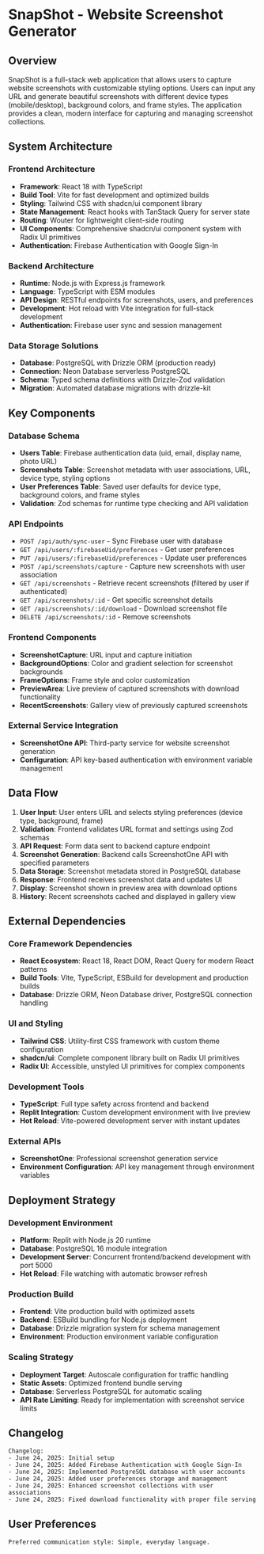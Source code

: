 # SnapShot - Website Screenshot Generator

## Overview

SnapShot is a full-stack web application that allows users to capture website screenshots with customizable styling options. Users can input any URL and generate beautiful screenshots with different device types (mobile/desktop), background colors, and frame styles. The application provides a clean, modern interface for capturing and managing screenshot collections.

## System Architecture

### Frontend Architecture
- **Framework**: React 18 with TypeScript
- **Build Tool**: Vite for fast development and optimized builds
- **Styling**: Tailwind CSS with shadcn/ui component library
- **State Management**: React hooks with TanStack Query for server state
- **Routing**: Wouter for lightweight client-side routing
- **UI Components**: Comprehensive shadcn/ui component system with Radix UI primitives
- **Authentication**: Firebase Authentication with Google Sign-In

### Backend Architecture
- **Runtime**: Node.js with Express.js framework
- **Language**: TypeScript with ESM modules
- **API Design**: RESTful endpoints for screenshots, users, and preferences
- **Development**: Hot reload with Vite integration for full-stack development
- **Authentication**: Firebase user sync and session management

### Data Storage Solutions
- **Database**: PostgreSQL with Drizzle ORM (production ready)
- **Connection**: Neon Database serverless PostgreSQL
- **Schema**: Typed schema definitions with Drizzle-Zod validation
- **Migration**: Automated database migrations with drizzle-kit

## Key Components

### Database Schema
- **Users Table**: Firebase authentication data (uid, email, display name, photo URL)
- **Screenshots Table**: Screenshot metadata with user associations, URL, device type, styling options
- **User Preferences Table**: Saved user defaults for device type, background colors, and frame styles
- **Validation**: Zod schemas for runtime type checking and API validation

### API Endpoints
- `POST /api/auth/sync-user` - Sync Firebase user with database
- `GET /api/users/:firebaseUid/preferences` - Get user preferences
- `PUT /api/users/:firebaseUid/preferences` - Update user preferences
- `POST /api/screenshots/capture` - Capture new screenshots with user association
- `GET /api/screenshots` - Retrieve recent screenshots (filtered by user if authenticated)
- `GET /api/screenshots/:id` - Get specific screenshot details
- `GET /api/screenshots/:id/download` - Download screenshot file
- `DELETE /api/screenshots/:id` - Remove screenshots

### Frontend Components
- **ScreenshotCapture**: URL input and capture initiation
- **BackgroundOptions**: Color and gradient selection for screenshot backgrounds
- **FrameOptions**: Frame style and color customization
- **PreviewArea**: Live preview of captured screenshots with download functionality
- **RecentScreenshots**: Gallery view of previously captured screenshots

### External Service Integration
- **ScreenshotOne API**: Third-party service for website screenshot generation
- **Configuration**: API key-based authentication with environment variable management

## Data Flow

1. **User Input**: User enters URL and selects styling preferences (device type, background, frame)
2. **Validation**: Frontend validates URL format and settings using Zod schemas
3. **API Request**: Form data sent to backend capture endpoint
4. **Screenshot Generation**: Backend calls ScreenshotOne API with specified parameters
5. **Data Storage**: Screenshot metadata stored in PostgreSQL database
6. **Response**: Frontend receives screenshot data and updates UI
7. **Display**: Screenshot shown in preview area with download options
8. **History**: Recent screenshots cached and displayed in gallery view

## External Dependencies

### Core Framework Dependencies
- **React Ecosystem**: React 18, React DOM, React Query for modern React patterns
- **Build Tools**: Vite, TypeScript, ESBuild for development and production builds
- **Database**: Drizzle ORM, Neon Database driver, PostgreSQL connection handling

### UI and Styling
- **Tailwind CSS**: Utility-first CSS framework with custom theme configuration
- **shadcn/ui**: Complete component library built on Radix UI primitives
- **Radix UI**: Accessible, unstyled UI primitives for complex components

### Development Tools
- **TypeScript**: Full type safety across frontend and backend
- **Replit Integration**: Custom development environment with live preview
- **Hot Reload**: Vite-powered development server with instant updates

### External APIs
- **ScreenshotOne**: Professional screenshot generation service
- **Environment Configuration**: API key management through environment variables

## Deployment Strategy

### Development Environment
- **Platform**: Replit with Node.js 20 runtime
- **Database**: PostgreSQL 16 module integration
- **Development Server**: Concurrent frontend/backend development with port 5000
- **Hot Reload**: File watching with automatic browser refresh

### Production Build
- **Frontend**: Vite production build with optimized assets
- **Backend**: ESBuild bundling for Node.js deployment
- **Database**: Drizzle migration system for schema management
- **Environment**: Production environment variable configuration

### Scaling Strategy
- **Deployment Target**: Autoscale configuration for traffic handling
- **Static Assets**: Optimized frontend bundle serving
- **Database**: Serverless PostgreSQL for automatic scaling
- **API Rate Limiting**: Ready for implementation with screenshot service limits

## Changelog

```
Changelog:
- June 24, 2025: Initial setup
- June 24, 2025: Added Firebase Authentication with Google Sign-In
- June 24, 2025: Implemented PostgreSQL database with user accounts
- June 24, 2025: Added user preferences storage and management
- June 24, 2025: Enhanced screenshot collections with user associations
- June 24, 2025: Fixed download functionality with proper file serving
```

## User Preferences

```
Preferred communication style: Simple, everyday language.
```
